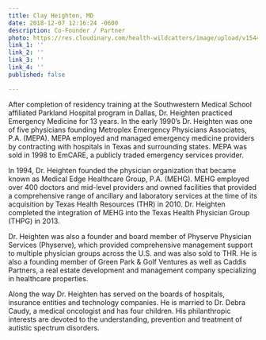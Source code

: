 ```yaml
---
title: Clay Heighten, MD
date: 2018-12-07 12:16:24 -0600
description: Co-Founder / Partner
photo: https://res.cloudinary.com/health-wildcatters/image/upload/v1544206604/Heighten%20Clay.jpg
link_1: ''
link_2: ''
link_3: ''
link_4: ''
published: false

---
```

After completion of residency training at the Southwestern Medical School affiliated Parkland Hospital program in Dallas, Dr. Heighten practiced Emergency Medicine for 13 years. In the early 1990’s Dr. Heighten was one of five physicians founding Metroplex Emergency Physicians Associates, P.A. (MEPA). MEPA employed and managed emergency medicine providers by contracting with hospitals in Texas and surrounding states. MEPA was sold in 1998 to EmCARE, a publicly traded emergency services provider.

In 1994, Dr. Heighten founded the physician organization that became known as Medical Edge Healthcare Group, P.A. (MEHG). MEHG employed over 400 doctors and mid-level providers and owned facilities that provided a comprehensive range of ancillary and laboratory services at the time of its acquisition by Texas Health Resources (THR) in 2010. Dr. Heighten completed the integration of MEHG into the Texas Health Physician Group (THPG) in 2013.  

Dr. Heighten was also a founder and board member of Physerve Physician Services (Physerve), which provided comprehensive management support to multiple physician groups across the U.S. and was also sold to THR. He is also a founding member of Green Park & Golf Ventures as well as Caddis Partners, a real estate development and management company specializing in healthcare properties.

Along the way Dr. Heighten has served on the boards of hospitals, insurance entities and technology companies. He is married to Dr. Debra Caudy, a medical oncologist and has four children. His philanthropic interests are devoted to the understanding, prevention and treatment of autistic spectrum disorders.